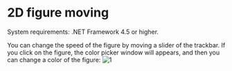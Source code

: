 # 2D figure moving

System requirements: .NET Framework 4.5 or higher.

You can change the speed of the figure by moving a slider of the trackbar. If you click on the figure, the color picker window will appears, and then you can change a color of the figure:
![1](https://user-images.githubusercontent.com/80772614/235509783-f5244438-27f0-4de8-ad11-dfb29a469aa7.png)
